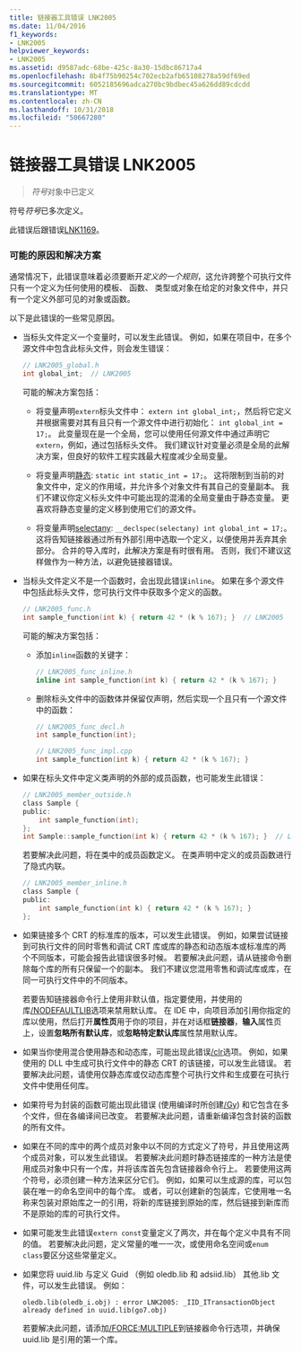 ```yaml
---
title: 链接器工具错误 LNK2005
ms.date: 11/04/2016
f1_keywords:
- LNK2005
helpviewer_keywords:
- LNK2005
ms.assetid: d9587adc-68be-425c-8a30-15dbc86717a4
ms.openlocfilehash: 8b4f75b90254c702ecb2afb65108278a59df69ed
ms.sourcegitcommit: 6052185696adca270bc9bdbec45a626dd89cdcdd
ms.translationtype: MT
ms.contentlocale: zh-CN
ms.lasthandoff: 10/31/2018
ms.locfileid: "50667280"
---
```

# <a name="linker-tools-error-lnk2005"></a>链接器工具错误 LNK2005

> *符号*对象中已定义

符号*符号*已多次定义。

此错误后跟错误[LNK1169](../../error-messages/tool-errors/linker-tools-error-lnk1169.md)。

### <a name="possible-causes-and-solutions"></a>可能的原因和解决方案

通常情况下，此错误意味着必须要断开*定义的一个规则*，这允许跨整个可执行文件只有一个定义为任何使用的模板、 函数、 类型或对象在给定的对象文件中，并只有一个定义外部可见的对象或函数。

以下是此错误的一些常见原因。

- 当标头文件定义一个变量时，可以发生此错误。 例如，如果在项目中，在多个源文件中包含此标头文件，则会发生错误：

    ```h
    // LNK2005_global.h
    int global_int;  // LNK2005
    ```

   可能的解决方案包括：

   - 将变量声明`extern`标头文件中： `extern int global_int;`，然后将它定义并根据需要对其有且只有一个源文件中进行初始化： `int global_int = 17;`。 此变量现在是一个全局，您可以使用任何源文件中通过声明它`extern`，例如，通过包括标头文件。 我们建议针对变量必须是全局的此解决方案，但良好的软件工程实践最大程度减少全局变量。

   - 将变量声明[静态](../../cpp/storage-classes-cpp.md#static): `static int static_int = 17;`。 这将限制到当前的对象文件中，定义的作用域，并允许多个对象文件有其自己的变量副本。 我们不建议你定义标头文件中可能出现的混淆的全局变量由于静态变量。 更喜欢将静态变量的定义移到使用它们的源文件。

   - 将变量声明[selectany](../../cpp/selectany.md): `__declspec(selectany) int global_int = 17;`。 这将告知链接器通过所有外部引用中选取一个定义，以便使用并丢弃其余部分。 合并的导入库时，此解决方案是有时很有用。 否则，我们不建议这样做作为一种方法，以避免链接器错误。

- 当标头文件定义不是一个函数时，会出现此错误`inline`。 如果在多个源文件中包括此标头文件，您可执行文件中获取多个定义的函数。

    ```h
    // LNK2005_func.h
    int sample_function(int k) { return 42 * (k % 167); }  // LNK2005
    ```

   可能的解决方案包括：

   - 添加`inline`函数的关键字：

        ```h
        // LNK2005_func_inline.h
        inline int sample_function(int k) { return 42 * (k % 167); }
        ```

   - 删除标头文件中的函数体并保留仅声明，然后实现一个且只有一个源文件中的函数：

        ```h
        // LNK2005_func_decl.h
        int sample_function(int);
        ```

        ```cpp
        // LNK2005_func_impl.cpp
        int sample_function(int k) { return 42 * (k % 167); }
        ```

- 如果在标头文件中定义类声明的外部的成员函数，也可能发生此错误：

    ```h
    // LNK2005_member_outside.h
    class Sample {
    public:
        int sample_function(int);
    };
    int Sample::sample_function(int k) { return 42 * (k % 167); }  // LNK2005
    ```

   若要解决此问题，将在类中的成员函数定义。 在类声明中定义的成员函数进行了隐式内联。

    ```h
    // LNK2005_member_inline.h
    class Sample {
    public:
        int sample_function(int k) { return 42 * (k % 167); }
    };
    ```

- 如果链接多个 CRT 的标准库的版本，可以发生此错误。 例如，如果尝试链接到可执行文件的同时零售和调试 CRT 库或库的静态和动态版本或标准库的两个不同版本，可能会报告此错误很多时候。 若要解决此问题，请从链接命令删除每个库的所有只保留一个的副本。 我们不建议您混用零售和调试库或库，在同一可执行文件中的不同版本。

   若要告知链接器命令行上使用非默认值，指定要使用，并使用的库[/NODEFAULTLIB](../../build/reference/nodefaultlib-ignore-libraries.md)选项来禁用默认库。 在 IDE 中，向项目添加引用你指定的库以使用，然后打开**属性页**用于你的项目，并在对话框**链接器**，**输入**属性页上，设置**忽略所有默认库**，或**忽略特定默认库**属性禁用默认库。

- 如果当你使用混合使用静态和动态库，可能出现此错误[/clr](../../build/reference/clr-common-language-runtime-compilation.md)选项。 例如，如果使用的 DLL 中生成可执行文件中的静态 CRT 的该链接，可以发生此错误。 若要解决此问题，请使用仅静态库或仅动态库整个可执行文件和生成要在可执行文件中使用任何库。

- 如果符号为封装的函数可能出现此错误 (使用编译时所创建[/Gy](../../build/reference/gy-enable-function-level-linking.md)) 和它包含在多个文件，但在各编译间已改变。 若要解决此问题，请重新编译包含封装的函数的所有文件。

- 如果在不同的库中的两个成员对象中以不同的方式定义了符号，并且使用这两个成员对象，可以发生此错误。 若要解决此问题时静态链接库的一种方法是使用成员对象中只有一个库，并将该库首先包含链接器命令行上。 若要使用这两个符号，必须创建一种方法来区分它们。 例如，如果可以生成源的库，可以包装在唯一的命名空间中的每个库。 或者，可以创建新的包装库，它使用唯一名称来包装对原始库之一的引用，将新的库链接到原始的库，然后链接到新库而不是原始的库的可执行文件。

- 如果可能发生此错误`extern const`变量定义了两次，并在每个定义中具有不同的值。 若要解决此问题，定义常量的唯一一次，或使用命名空间或`enum class`要区分这些常量定义。

- 如果您将 uuid.lib 与定义 Guid （例如 oledb.lib 和 adsiid.lib） 其他.lib 文件，可以发生此错误。 例如：

    ```Output
    oledb.lib(oledb_i.obj) : error LNK2005: _IID_ITransactionObject
    already defined in uuid.lib(go7.obj)
    ```

   若要解决此问题，请添加[/FORCE:MULTIPLE](../../build/reference/force-force-file-output.md)到链接器命令行选项，并确保 uuid.lib 是引用的第一个库。

